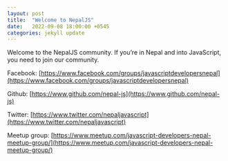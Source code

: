 ```yaml
---
layout: post
title:  "Welcome to NepalJS"
date:   2022-09-08 18:00:00 +0545
categories: jekyll update
---
```


Welcome to the NepalJS community. If you’re in Nepal and into JavaScript, you need to join our community.

Facebook: [https://www.facebook.com/groups/javascriptdevelopersnepal](https://www.facebook.com/groups/javascriptdevelopersnepal)

Github: [https://www.github.com/nepal-js](https://www.github.com/nepal-js)

Twitter: [https://www.twitter.com/nepaljavascript](https://www.twitter.com/nepaljavascript)

Meetup group: [https://www.meetup.com/javascript-developers-nepal-meetup-group/](https://www.meetup.com/javascript-developers-nepal-meetup-group/)

